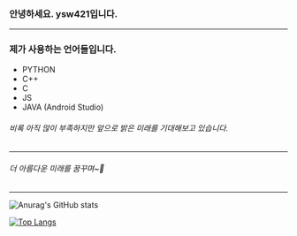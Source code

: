 ### 안녕하세요. ysw421입니다.
---
### 제가 사용하는 언어들입니다.
+ PYTHON
+ C++
+ C
+ JS
+ JAVA (Android Studio)

###### 비록 아직 많이 부족하지만 앞으로 밝은 미래를 기대해보고 있습니다.

---
###### 더 아름다운 미래를 꿈꾸며~💜

---
![Anurag's GitHub stats](https://github-readme-stats.vercel.app/api?username=ysw421&show_icons=true&theme=tokyonight)


[![Top Langs](https://github-readme-stats.vercel.app/api/top-langs/?username=ysw421&layout=compact)](https://github.com/anuraghazra/github-readme-stats)

